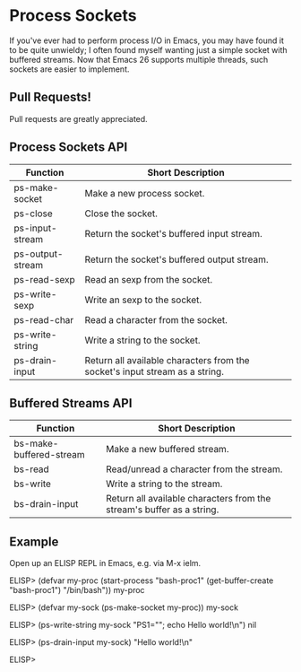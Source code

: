 Process Sockets
===============

If you've ever had to perform process I/O in Emacs, you may have found
it to be quite unwieldy; I often found myself wanting just a simple
socket with buffered streams.  Now that Emacs 26 supports multiple
threads, such sockets are easier to implement.

Pull Requests!
--------------

Pull requests are greatly appreciated.

Process Sockets API
-------------------

 Function         | Short Description
------------------|------------------------------------------------------
 ps-make-socket   | Make a new process socket.
 ps-close         | Close the socket.
 ps-input-stream  | Return the socket's buffered input stream.
 ps-output-stream | Return the socket's buffered output stream.
 ps-read-sexp     | Read an sexp from the socket.
 ps-write-sexp    | Write an sexp to the socket.
 ps-read-char     | Read a character from the socket.
 ps-write-string  | Write a string to the socket.
 ps-drain-input   | Return all available characters from the socket's input stream as a string.

Buffered Streams API
--------------------

 Function                | Short Description
 ------------------------|------------------------------------------------
 bs-make-buffered-stream | Make a new buffered stream.
 bs-read                 | Read/unread a character from the stream.
 bs-write                | Write a string to the stream.
 bs-drain-input          | Return all available characters from the stream's buffer as a string.

Example
-------

Open up an ELISP REPL in Emacs, e.g. via M-x ielm.

ELISP\> (defvar my-proc (start-process "bash-proc1" (get-buffer-create "bash-proc1") "/bin/bash"))
my-proc

ELISP\> (defvar my-sock (ps-make-socket my-proc))
my-sock

ELISP\> (ps-write-string my-sock "PS1=\"\"; echo Hello world!\n")
nil

ELISP\> (ps-drain-input my-sock)
"Hello world!\n"

ELISP\>
